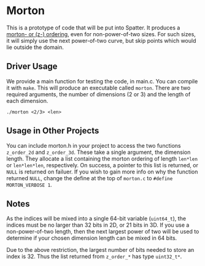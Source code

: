 # Morton
This is a prototype of code that will be put into Spatter. It produces a [morton- or (z-) ordering](https://en.wikipedia.org/wiki/Z-order_curve), even for non-power-of-two sizes. For such sizes, it will simply use the next power-of-two curve, but skip points which would lie outside the domain. 

## Driver Usage
We provide a main function for testing the code, in main.c. You can compile it with `make`. This will produce an executable called `morton`. There are two required arguments, the number of dimensions (2 or 3) and the length of each dimension. 
```
./morton <2/3> <len>
```

## Usage in Other Projects
You can include morton.h in your project to access the two functions `z_order_2d` and `z_order_3d`. These take a single argument, the dimension length. They allocate a list containing the morton ordering of length `len*len` or `len*len*len`, respectively. On success, a pointer to this list is returned, or `NULL` is returned on failuer. If you wish to gain more info on why the function returned `NULL`, change the define at the top of `morton.c` to `#define MORTON_VERBOSE 1`. 

## Notes
As the indices will be mixed into a single 64-bit variable (`uint64_t`), the indices must be no larger than 32 bits in 2D, or 21 bits in 3D. If you use a non-power-of-two length, then the next largest power of two will be used to determine if your chosen dimension length can be mixed in 64 bits. 

Due to the above restriction, the largest number of bits needed to store an index is 32. Thus the list returned from `z_order_*` has type `uint32_t*`.
